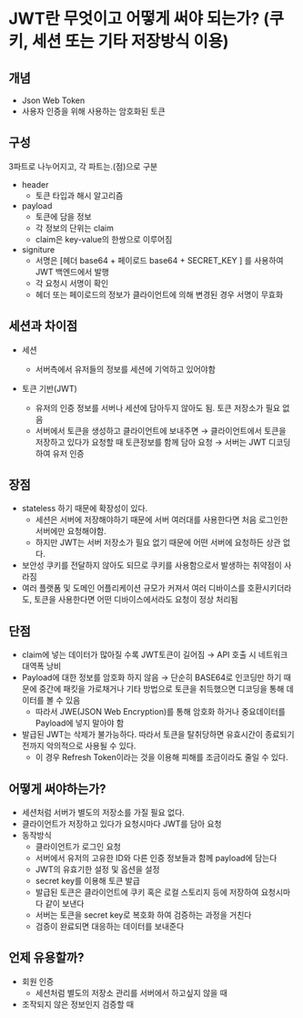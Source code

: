 # JWT란 무엇이고 어떻게 써야 되는가? (쿠키, 세션 또는 기타 저장방식 이용)

## 개념

- Json Web Token
- 사용자 인증을 위해 사용하는 암호화된 토큰

## 구성

3파트로 나누어지고, 각 파트는.(점)으로 구분

- header
    - 토큰 타입과 해시 알고리즘
- payload
    - 토큰에 담을 정보
    - 각 정보의 단위는 claim
    - claim은 key-value의 한쌍으로 이루어짐
- signiture
    - 서명은 [헤더 base64 + 페이로드 base64 + SECRET_KEY ] 를 사용하여 JWT 백엔드에서 발행
    - 각 요청시 서명이 확인
    - 헤더 또는 페이로드의 정보가 클라이언트에 의해 변경된 경우 서명이 무효화

## 세션과 차이점

- 세션
    - 서버측에서 유저들의 정보를 세션에 기억하고 있어야함

- 토큰 기반(JWT)
    - 유저의 인증 정보를 서버나 세션에 담아두지 않아도 됨. 토큰 저장소가 필요 없음
    - 서버에서 토큰을 생성하고 클라이언트에 보내주면 →  클라이언트에서 토큰을 저장하고 있다가 요청할 때 토큰정보를 함께 담아 요청 → 서버는 JWT 디코딩 하여 유저 인증

## 장점

- stateless 하기 때문에 확장성이 있다.
    - 세션은 서버에 저장해야하기 때문에 서버 여러대를 사용한다면 처음 로그인한 서버에만 요청해야함.
    - 하지만 JWT는 서버 저장소가 필요 없기 때문에 어떤 서버에 요청하든 상관 없다.
- 보안성 쿠키를 전달하지 않아도 되므로 쿠키를 사용함으로서 발생하는 취약점이 사라짐
- 여러 플랫폼 및 도메인 어플리케이션 규모가 커져서 여러 디바이스를 호환시키더라도, 토큰을 사용한다면 어떤 디바이스에서라도 요청이 정상 처리됨

## 단점

- claim에 넣는 데이터가 많아질 수록 JWT토큰이 길어짐 → API 호출 시 네트워크 대역폭 낭비
- Payload에 대한 정보를 암호화 하지 않음 → 단순히 BASE64로 인코딩만 하기 때문에 중간에 패킷을 가로채거나 기타 방법으로 토큰을 취득했으면 디코딩을 통해 데이터를 볼 수 있음
    - 따라서 JWE(JSON Web Encryption)를 통해 암호화 하거나 중요데이터를 Payload에 넣지 말아야 함
- 발급된 JWT는 삭제가 불가능하다. 따라서 토큰을 탈취당하면 유효시간이 종료되기 전까지 악의적으로 사용될 수 있다.
    - 이 경우 Refresh Token이라는 것을 이용해 피해를 조금이라도 줄일 수 있다.


## 어떻게 써야하는가?

- 세션처럼 서버가 별도의 저장소를 가질 필요 없다.
- 클라이언트가 저장하고 있다가 요청시마다 JWT를 담아 요청
- 동작방식
    - 클라이언트가 로그인 요청
    - 서버에서 유저의 고유한 ID와 다른 인증 정보들과 함께 payload에 담는다
    - JWT의 유효기한 설정 및 옵션을 설정
    - secret key를 이용해 토큰 발급
    - 발급된 토큰은 클라이언트에 쿠키 혹은 로컬 스토리지 등에 저장하여 요청시마다 같이 보낸다
    - 서버는 토큰을 secret key로 복호화 하여 검증하는 과정을 거친다
    - 검증이 완료되면 대응하는 데이터를 보내준다

## 언제 유용할까?

- 회원 인증
    - 세션처럼 별도의 저장소 관리를 서버에서 하고싶지 않을 때
- 조작되지 않은 정보인지 검증할 때